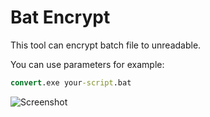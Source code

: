 # Bat Encrypt
This tool can encrypt batch file to unreadable.

You can use parameters for example:
```bat
convert.exe your-script.bat
```

![Screenshot]([https://github.com/Zapak69/bat-encrypt/blob/main/screenshot.png?raw=true])
